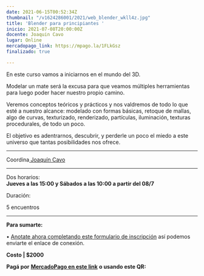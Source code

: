 ```yaml
---
date: 2021-06-15T00:52:34Z
thumbnail: "/v1624286001/2021/web_blender_wkll4z.jpg"
title: 'Blender para principiantes '
inicio: 2021-07-08T20:00:00Z
docente: Joaquin Cavo
lugar: Online
mercadopago_link: https://mpago.la/1FLkGsz
finalizado: true

---
```

En este curso vamos a iniciarnos en el mundo del 3D.

Modelar un mate será la excusa para que veamos múltiples herramientas para luego poder hacer nuestro propio camino.

Veremos conceptos teóricos y prácticos y nos valdremos de todo lo que esté a nuestro alcance: modelado con formas básicas, retoque de mallas, algo de curvas, texturizado, renderizado, partículas, iluminación, texturas procedurales, de todo un poco.

El objetivo es adentrarnos, descubrir, y perderle un poco el miedo a este universo que tantas posibilidades nos ofrece. 

***

Coordina[ Joaquín Cavo](https://www.instagram.com/joacocavo/)

***

Dos horarios:  
**Jueves a las 15:00 y Sábados a las 10:00 a partir del 08/7**

  
Duración: 

5 encuentros

***

**Para sumarte:** 

• [Anotate ahora completando este formulario de inscripción](https://docs.google.com/forms/d/1d4U7HZa8XTsY0hAr5gd5hHNC5sptgV4uzDLwYFSazTU/edit) así podemos enviarte el enlace de conexión.

**Costo | $2000** 

**Pagá por** [**MercadoPago en este link**](https://mpago.la/1FLkGsz) **o usando este QR:**